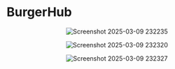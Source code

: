 ﻿# BurgerHub


<div align="center">
  
  ![Screenshot 2025-03-09 232235](https://github.com/user-attachments/assets/dc7aa6e4-7412-4dc7-bb4a-d3b76d3ea0d4)

  ![Screenshot 2025-03-09 232320](https://github.com/user-attachments/assets/3e166823-5d44-42dc-882b-3ed717bbb1a5)

  ![Screenshot 2025-03-09 232327](https://github.com/user-attachments/assets/80625462-feda-4c98-b8a0-8ba455c06057)
  
</div>
